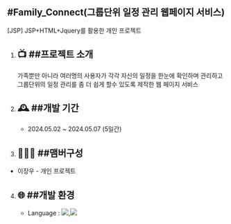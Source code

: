 #Family_Connect(그룹단위 일정 관리 웹페이지 서비스)
-------------------
[JSP] JSP+HTML+Jquery를 활용한 개인 프로젝트

1. 📺 ##프로젝트 소개
   ---------------
   가족뿐만 아니라 여러명의 사용자가 각각 자신의 일정을 한눈에 확인하며 관리하고 그룹단위의 일정 관리를 좀 더 쉽게
   할수 있도록 제작한 웹 페이지 서비스
2. 🕰️ ##개발 기간
   ----------------
   + 2024.05.02 ~ 2024.05.07 (5일간)

3. 🧑‍🤝‍🧑 ##맴버구성
   ----------------
  + 이장우 - 개인 프로젝트

4. 🌐 ##개발 환경
   ----------------
   + Language : <img src="https://img.shields.io/badge/JAVA-007396?style=flat&logo=Java&logoColor=white"/>,<img src="https://img.shields.io/badge/JS-ffff00?style=flat&logo=javascript&logoColor=white"/>
